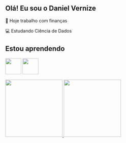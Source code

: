 ## Olá! Eu sou o Daniel Vernize

🔭 Hoje trabalho com finanças

💻 Estudando Ciência de Dados



## Estou aprendendo
 <img src="https://cdn.jsdelivr.net/gh/devicons/devicon@latest/icons/python/python-original-wordmark.svg" width="50" height="50" />  <img src="https://cdn.jsdelivr.net/gh/devicons/devicon@latest/icons/azuresqldatabase/azuresqldatabase-original.svg" width="50" height="50" />

<div>
<a href="https://github.com/DanielVernize">
<img loading="lazy" height="180em" src="https://github-readme-stats.vercel.app/api/top-langs/?username-DanielVernize&layout=compact&langs_count=7&theme=dracula"/>
<img loading="lazy" height="180em" src="https://github-readme-stats.vercel.app/api?username-DanielVernize&show_icons=true&theme=dracula&include_all_commits=true&count_private=true"/>
  
</div>
          
          
          
